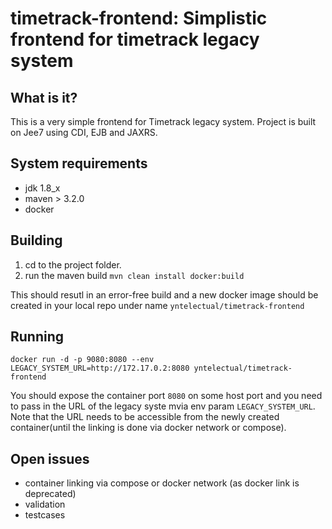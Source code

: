timetrack-frontend: Simplistic frontend for timetrack legacy system
========================

What is it?
-----------

This is a very simple frontend for Timetrack legacy system. Project is built on Jee7 using CDI, EJB and JAXRS. 


System requirements
-------------------

* jdk 1.8_x
* maven > 3.2.0
* docker

 
Building
---------------

1. cd to the project folder.
2. run the maven build
    ```mvn clean install docker:build```

This should resutl in an error-free build and a new docker image should be created in your local repo under name ```yntelectual/timetrack-frontend```

Running
-------
```docker run -d -p 9080:8080 --env LEGACY_SYSTEM_URL=http://172.17.0.2:8080 yntelectual/timetrack-frontend```

You should expose the container port ```8080``` on some host port and you need to pass in the URL of the legacy syste mvia env param ```LEGACY_SYSTEM_URL```.
Note that the URL needs to be accessible from the newly created container(until the linking is done via docker network or compose).   


Open issues
-----------
* container linking via compose or docker network (as docker link is deprecated)
* validation
* testcases

        

